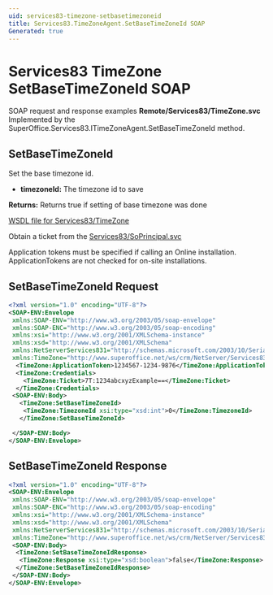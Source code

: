 ```yaml
---
uid: services83-timezone-setbasetimezoneid
title: Services83.TimeZoneAgent.SetBaseTimeZoneId SOAP
Generated: true
---
```


# Services83 TimeZone SetBaseTimeZoneId SOAP

SOAP request and response examples **Remote/Services83/TimeZone.svc**
Implemented by the <see cref="M:SuperOffice.Services83.ITimeZoneAgent.SetBaseTimeZoneId">SuperOffice.Services83.ITimeZoneAgent.SetBaseTimeZoneId</see> method.

## SetBaseTimeZoneId

Set the base timezone id.

* **timezoneId:** The timezone id to save

**Returns:** Returns true if setting of base timezone was done


[WSDL file for Services83/TimeZone](../Services83-TimeZone.md)

Obtain a ticket from the [Services83/SoPrincipal.svc](../SoPrincipal/index.md)

Application tokens must be specified if calling an Online installation. ApplicationTokens are not checked for on-site installations.

## SetBaseTimeZoneId Request

```xml
<?xml version="1.0" encoding="UTF-8"?>
<SOAP-ENV:Envelope
 xmlns:SOAP-ENV="http://www.w3.org/2003/05/soap-envelope"
 xmlns:SOAP-ENC="http://www.w3.org/2003/05/soap-encoding"
 xmlns:xsi="http://www.w3.org/2001/XMLSchema-instance"
 xmlns:xsd="http://www.w3.org/2001/XMLSchema"
 xmlns:NetServerServices831="http://schemas.microsoft.com/2003/10/Serialization/"
 xmlns:TimeZone="http://www.superoffice.net/ws/crm/NetServer/Services83">
  <TimeZone:ApplicationToken>1234567-1234-9876</TimeZone:ApplicationToken>
  <TimeZone:Credentials>
    <TimeZone:Ticket>7T:1234abcxyzExample==</TimeZone:Ticket>
  </TimeZone:Credentials>
 <SOAP-ENV:Body>
   <TimeZone:SetBaseTimeZoneId>
    <TimeZone:TimezoneId xsi:type="xsd:int">0</TimeZone:TimezoneId>
   </TimeZone:SetBaseTimeZoneId>

 </SOAP-ENV:Body>
</SOAP-ENV:Envelope>

```


## SetBaseTimeZoneId Response

```xml
<?xml version="1.0" encoding="UTF-8"?>
<SOAP-ENV:Envelope
 xmlns:SOAP-ENV="http://www.w3.org/2003/05/soap-envelope"
 xmlns:SOAP-ENC="http://www.w3.org/2003/05/soap-encoding"
 xmlns:xsi="http://www.w3.org/2001/XMLSchema-instance"
 xmlns:xsd="http://www.w3.org/2001/XMLSchema"
 xmlns:NetServerServices831="http://schemas.microsoft.com/2003/10/Serialization/"
 xmlns:TimeZone="http://www.superoffice.net/ws/crm/NetServer/Services83">
 <SOAP-ENV:Body>
  <TimeZone:SetBaseTimeZoneIdResponse>
   <TimeZone:Response xsi:type="xsd:boolean">false</TimeZone:Response>
  </TimeZone:SetBaseTimeZoneIdResponse>
 </SOAP-ENV:Body>
</SOAP-ENV:Envelope>

```

